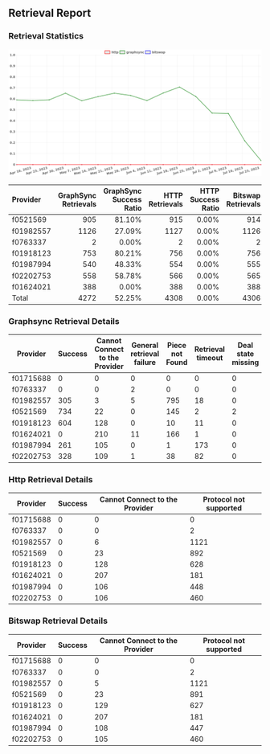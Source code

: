 ## Retrieval Report
### Retrieval Statistics
<img src="https://raw.githubusercontent.com/data-preservation-programs/filplus-checker-assets/main/filecoin-project/filecoin-plus-large-datasets/issues/1038/1690208533944.png"/>

| Provider  | GraphSync Retrievals | GraphSync Success Ratio | HTTP Retrievals | HTTP Success Ratio | Bitswap Retrievals | Bitswap Success Ratio |
| :-------- | -------------------: | ----------------------: | --------------: | -----------------: | -----------------: | --------------------: |
| f0521569  |                  905 |                  81.10% |             915 |              0.00% |                914 |                 0.00% |
| f01982557 |                 1126 |                  27.09% |            1127 |              0.00% |               1126 |                 0.00% |
| f0763337  |                    2 |                   0.00% |               2 |              0.00% |                  2 |                 0.00% |
| f01918123 |                  753 |                  80.21% |             756 |              0.00% |                756 |                 0.00% |
| f01987994 |                  540 |                  48.33% |             554 |              0.00% |                555 |                 0.00% |
| f02202753 |                  558 |                  58.78% |             566 |              0.00% |                565 |                 0.00% |
| f01624021 |                  388 |                   0.00% |             388 |              0.00% |                388 |                 0.00% |
| Total     |                 4272 |                  52.25% |            4308 |              0.00% |               4306 |                 0.00% |

### Graphsync Retrieval Details
| Provider  | Success | Cannot Connect to the Provider | General retrieval failure | Piece not Found | Retrieval timeout | Deal state missing |
| --------- | ------- | ------------------------------ | ------------------------- | --------------- | ----------------- | ------------------ |
| f01715688 | 0       | 0                              | 0                         | 0               | 0                 | 0                  |
| f0763337  | 0       | 0                              | 2                         | 0               | 0                 | 0                  |
| f01982557 | 305     | 3                              | 5                         | 795             | 18                | 0                  |
| f0521569  | 734     | 22                             | 0                         | 145             | 2                 | 2                  |
| f01918123 | 604     | 128                            | 0                         | 10              | 11                | 0                  |
| f01624021 | 0       | 210                            | 11                        | 166             | 1                 | 0                  |
| f01987994 | 261     | 105                            | 0                         | 1               | 173               | 0                  |
| f02202753 | 328     | 109                            | 1                         | 38              | 82                | 0                  |

### Http Retrieval Details
| Provider  | Success | Cannot Connect to the Provider | Protocol not supported |
| --------- | ------- | ------------------------------ | ---------------------- |
| f01715688 | 0       | 0                              | 0                      |
| f0763337  | 0       | 0                              | 2                      |
| f01982557 | 0       | 6                              | 1121                   |
| f0521569  | 0       | 23                             | 892                    |
| f01918123 | 0       | 128                            | 628                    |
| f01624021 | 0       | 207                            | 181                    |
| f01987994 | 0       | 106                            | 448                    |
| f02202753 | 0       | 106                            | 460                    |

### Bitswap Retrieval Details
| Provider  | Success | Cannot Connect to the Provider | Protocol not supported |
| --------- | ------- | ------------------------------ | ---------------------- |
| f01715688 | 0       | 0                              | 0                      |
| f0763337  | 0       | 0                              | 2                      |
| f01982557 | 0       | 5                              | 1121                   |
| f0521569  | 0       | 23                             | 891                    |
| f01918123 | 0       | 129                            | 627                    |
| f01624021 | 0       | 207                            | 181                    |
| f01987994 | 0       | 108                            | 447                    |
| f02202753 | 0       | 105                            | 460                    |
